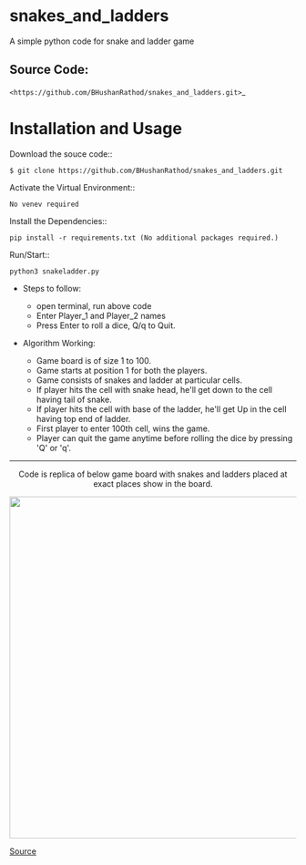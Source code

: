 # snakes_and_ladders

A simple python code for snake and ladder game

Source Code:
------------

`<https://github.com/BHushanRathod/snakes_and_ladders.git>`_


Installation and Usage
======================

Download the souce code::
       
    $ git clone https://github.com/BHushanRathod/snakes_and_ladders.git
   
Activate the Virtual Environment::

    No venev required

Install the Dependencies::

    pip install -r requirements.txt (No additional packages required.)

Run/Start::
    
    python3 snakeladder.py
    
* Steps to follow:
    * open terminal, run above code
    * Enter Player_1 and Player_2 names        
    * Press Enter to roll a dice, Q/q to Quit.
    
* Algorithm Working:
    * Game board is of size 1 to 100.
    * Game starts at position 1 for both the players.
    * Game consists of snakes and ladder at particular cells. 
    * If player hits the cell with snake head, he'll get down to the cell having tail of snake.
    * If player hits the cell with base of the ladder, he'll get Up in the cell having top end of ladder.
    * First player to enter 100th cell, wins the game.
    * Player can quit the game anytime before rolling the dice by pressing 'Q' or 'q'.
    
-----------------
<p align="center">Code is replica of below game board with snakes and ladders placed at exact places show in the board. </p>
<p align="center">
  <img width="600" height="600" src="https://i.pinimg.com/originals/36/11/c0/3611c04f0565da2a2d0bf911c198617d.png">
</p>
<a href="https://in.pinterest.com/">Source</a>

       
